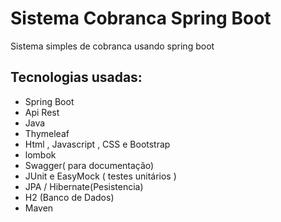 # Sistema Cobranca Spring Boot
Sistema simples de cobranca usando spring boot 

## Tecnologias usadas:
 - Spring Boot 
 - Api Rest
 - Java
 - Thymeleaf
 - Html , Javascript , CSS e Bootstrap
 - lombok
 - Swagger( para documentação)
 - JUnit e EasyMock ( testes unitários )
 - JPA / Hibernate(Pesistencia)
 - H2 (Banco de Dados)
 - Maven

